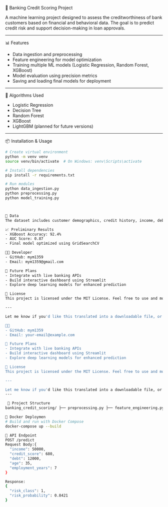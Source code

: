 🏦 Banking Credit Scoring Project

A machine learning project designed to assess the creditworthiness of bank customers based on financial and behavioral data. The goal is to predict credit risk and support decision-making in loan approvals.

---

 📊 Features

- Data ingestion and preprocessing
- Feature engineering for model optimization
- Training multiple ML models (Logistic Regression, Random Forest, XGBoost)
- Model evaluation using precision metrics
- Saving and loading final models for deployment

---

 🧠 Algorithms Used

- Logistic Regression
- Decision Tree
- Random Forest
- XGBoost
- LightGBM (planned for future versions)






---

 📦 Installation & Usage

```bash
# Create virtual environment
python -m venv venv
source venv/bin/activate  # On Windows: venv\Scripts\activate

# Install dependencies
pip install -r requirements.txt

# Run modules
python data_ingestion.py
python preprocessing.py
python model_training.py



📁 Data
The dataset includes customer demographics, credit history, income, debt levels, and payment behavior. Due to privacy concerns, raw data is not included in the repository.

📈 Preliminary Results
- XGBoost Accuracy: 92.4%
- AUC Score: 0.87
- Final model optimized using GridSearchCV

👨‍💻 Developer
- GitHub: mym1359
- Email: mym1359@gmail.com

🚀 Future Plans
- Integrate with live banking APIs
- Build interactive dashboard using Streamlit
- Explore deep learning models for enhanced prediction

📜 License
This project is licensed under the MIT License. Feel free to use and modify with proper attribution.

---

Let me know if you'd like this translated into a downloadable file, or if you want to add badges, visualizations, or links to notebooks and datasets. I can also help you write a `CHANGELOG.md` or `CONTRIBUTING.md` next.


- GitHub: mym1359
- Email: your-email@example.com

🚀 Future Plans
- Integrate with live banking APIs
- Build interactive dashboard using Streamlit
- Explore deep learning models for enhanced prediction

📜 License
This project is licensed under the MIT License. Feel free to use and modify with proper attribution.

---

Let me know if you'd like this translated into a downloadable file, or if you want to add badges, visualizations, or links to notebooks and datasets. I can also help you write a `CHANGELOG.md` or `CONTRIBUTING.md` next.
---

 🧪 Project Structure
banking_credit_scoring/ ├── preprocessing.py ├── feature_engineering.py ├── model_training.py ├── api.py ├── Dockerfile ├── docker-compose.yml ├── requirements.txt ├── README.md ├── README.fa.md ├── CHANGELOG.md ├── CONTRIBUTING.md ├── LICENSE ├── models/ ├── logs/ └── data/

🐳 Docker Deploymen
# Build and run with Docker Compose
docker-compose up --build

🔌 API Endpoint
POST /predict
Request Body:{
  "income": 50000,
  "credit_score": 680,
  "debt": 12000,
  "age": 35,
  "employment_years": 7
}

Response:
{
  "risk_class": 1,
  "risk_probability": 0.8421
}



